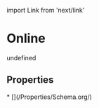 import Link from 'next/link'
# Online

undefined

## Properties

<Grid>
* [](/Properties/Schema.org/)

</Grid>

